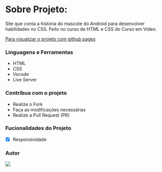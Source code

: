 # Sobre Projeto:

Site que conta a história do mascote do Android para desenvolver habilidades no CSS. Feito no curso de HTML e CSS do Curso em Vídeo.

[Para visualizar o projeto com github pages](https://drean41.github.io/historia-mascote-android/)

### Linguagens e Ferramentas

- HTML
- CSS
- Vscode
- Live Server

### Contribua com o projeto

- Realize o Fork
- Faça as modificações necessárias
- Realize a Pull Request (PR)

### Fucionalidades do Projeto

- [x] Responsividade

### Autor

<a href="https://github.com/drean41">
<img src="https://github.com/drean41.png?size=70" />
</a>
